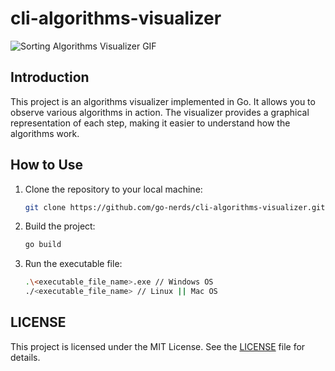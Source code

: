 # cli-algorithms-visualizer

![Sorting Algorithms Visualizer GIF](path/to/your/gif.gif)

## Introduction

This project is an algorithms visualizer implemented in Go. It allows you to observe various algorithms in action. The visualizer provides a graphical representation of each step, making it easier to understand how the algorithms work.

## How to Use

1. Clone the repository to your local machine:

   ```bash
   git clone https://github.com/go-nerds/cli-algorithms-visualizer.git
   ```

2. Build the project:
   ```bash
   go build
   ```
3. Run the executable file:
   ```bash
   .\<executable_file_name>.exe // Windows OS
   ./<executable_file_name> // Linux || Mac OS
   ```
## LICENSE

This project is licensed under the MIT License. See the [LICENSE](https://github.com/go-nerds/cli-algorithms-visualizer/blob/main/LICENSE) file for details.
